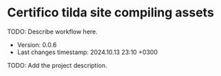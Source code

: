 <!--
@since 2024.10.06, 22:56
@changed 2024.10.06, 22:56
-->

# Certifico tilda site compiling assets

TODO: Describe workflow here.

- Version: 0.0.6
- Last changes timestamp: 2024.10.13 23:10 +0300

TODO: Add the project description.
